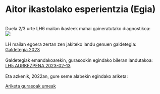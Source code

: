 <h1>Aitor ikastolako esperientzia (Egia)</h1>
<br/>
Duela 2/3 urte LH6 mailan ikasleek mahai gaineratutako diagnostikoa:<br/>
<img src="diagnostikoa_irudia.jpg"/>
<br/>
<br/>
LH mailan egoera zertan zen jakiteko landu genuen galdetegia:<br/>
<a href="Galdetegia_2023.pdf">Galdetegia 2023</a>
<br/>
<br/>
Galdetegiak emandakoarekin, gurasookin egindako bileran landutakoa:<br/>
<a href="LH5_AURKEZPENA_2023-02-13.pdf">LH5 AURKEZPENA 2023-02-13</a>
<br/>
<br/>
Eta azkenik, 2022an, gure seme alabekin egindako ariketa:<br/>

<a href="2022-06-21_ariketa_gurasoak_umeak.pdf">Ariketa gurasoak umeak</a>

